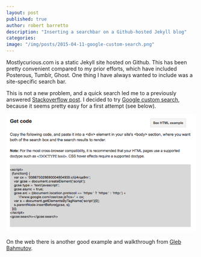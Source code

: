 ```yaml
---
layout: post
published: true
author: robert barretto
description: "Inserting a searchbar on a Github-hosted Jekyll blog"
categories: 
image: "/img/posts/2015-04-11-google-custom-search.png"
---
```


Mostlycurious.com is a static Jekyll site hosted on Github.  This has been pretty convenient compared to my prior efforts, which have included Posterous, Tumblr, Ghost. One thing I have always wanted to include was a site-specific search bar.

This is not a new problem, and a quick search led me to a previously answered [Stackoverflow post](http://stackoverflow.com/questions/10131541/how-can-i-add-a-site-search-feature-to-a-jekyll-blog). I decided to try [Google custom search](https://cse.google.com/), because it seems pretty easy for a first attempt (see below).

![Output script](/img/posts/2015-04-11-google-custom-search.png)

On the web there is another good example and walkthrough from [Gleb Bahmutov](http://bahmutov.calepin.co/search-across-my-blog-posts-and-github-projects.html).